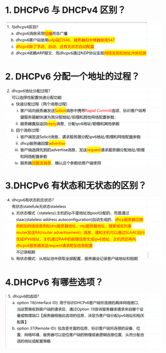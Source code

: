 # 1. DHCPv6 与 DHCPv4 区别？

![alt text](images/面试题---DHCPv6基础/image.png)

# 2. DHCPv6 分配一个地址的过程？

![alt text](images/面试题---DHCPv6基础/image-1.png)

# 3.DHCPv6 有状态和无状态的区别？

![alt text](images/面试题---DHCPv6基础/image-2.png)

# 4.DHCPv6 有哪些选项？

![alt text](images/面试题---DHCPv6基础/image-3.png)
